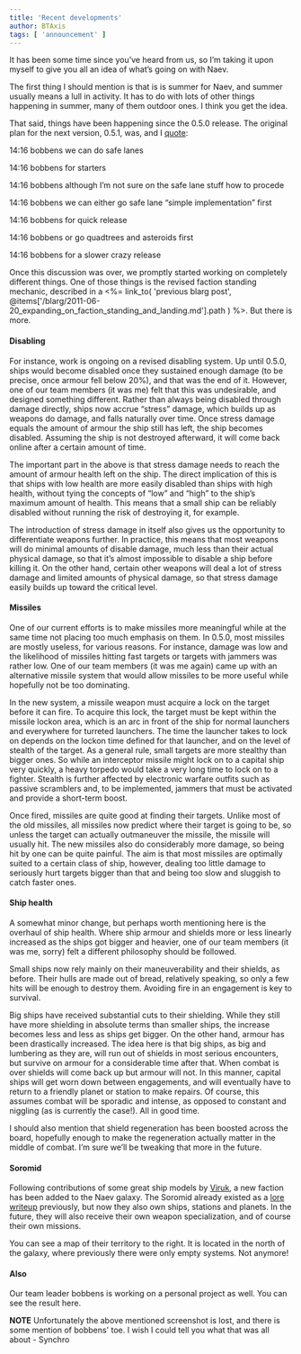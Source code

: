 ```yaml
---
title: 'Recent developments'
author: BTAxis
tags: [ 'announcement' ]
---
```


It has been some time since you’ve heard from us, so I’m taking it upon myself to give you all an idea of what’s going on with Naev.

The first thing I should mention is that is is summer for Naev, and summer usually means a lull in activity. It has to do with lots of other things happening in summer, many of them outdoor ones. I think you get the idea.

That said, things have been happening since the 0.5.0 release. The original plan for the next version, 0.5.1, was, and I [quote](https://colabti.org/irclogger/irclogger_log/naev?date=2011-06-16#l296):

   14:16 bobbens we can do safe lanes

   14:16 bobbens for starters

   14:16 bobbens although I’m not sure on the safe lane stuff how to procede

   14:16 bobbens we can either go safe lane “simple implementation” first

   14:16 bobbens for quick release

   14:16 bobbens or go quadtrees and asteroids first

   14:16 bobbens for a slower crazy release

Once this discussion was over, we promptly started working on completely different things. One of those things is the revised faction standing mechanic, described in a <%= link_to( 'previous blarg post', @items['/blarg/2011-06-20_expanding_on_faction_standing_and_landing.md'].path ) %>. But there is more.

#### Disabling

For instance, work is ongoing on a revised disabling system. Up until 0.5.0, ships would become disabled once they sustained enough damage (to be precise, once armour fell below 20%), and that was the end of it. However, one of our team members (it was me) felt that this was undesirable, and designed something different. Rather than always being disabled through damage directly, ships now accrue “stress” damage, which builds up as weapons do damage, and falls naturally over time. Once stress damage equals the amount of armour the ship still has left, the ship becomes disabled. Assuming the ship is not destroyed afterward, it will come back online after a certain amount of time.

The important part in the above is that stress damage needs to reach the amount of armour health left on the ship. The direct implication of this is that ships with low health are more easily disabled than ships with high health, without tying the concepts of “low” and “high” to the ship’s maximum amount of health. This means that a small ship can be reliably disabled without running the risk of destroying it, for example.

The introduction of stress damage in itself also gives us the opportunity to differentiate weapons further. In practice, this means that most weapons will do minimal amounts of disable damage, much less than their actual physical damage, so that it’s almost impossible to disable a ship before killing it. On the other hand, certain other weapons will deal a lot of stress damage and limited amounts of physical damage, so that stress damage easily builds up toward the critical level.

#### Missiles

One of our current efforts is to make missiles more meaningful while at the same time not placing too much emphasis on them. In 0.5.0, most missiles are mostly useless, for various reasons. For instance, damage was low and the likelihood of missiles hitting fast targets or targets with jammers was rather low. One of our team members (it was me again) came up with an alternative missile system that would allow missiles to be more useful while hopefully not be too dominating.

In the new system, a missile weapon must acquire a lock on the target before it can fire. To acquire this lock, the target must be kept within the missile lockon area, which is an arc in front of the ship for normal launchers and everywhere for turreted launchers. The time the launcher takes to lock on depends on the lockon time defined for that launcher, and on the level of stealth of the target. As a general rule, small targets are more stealthy than bigger ones. So while an interceptor missile might lock on to a capital ship very quickly, a heavy torpedo would take a very long time to lock on to a fighter. Stealth is further affected by electronic warfare outfits such as passive scramblers and, to be implemented, jammers that must be activated and provide a short-term boost.

Once fired, missiles are quite good at finding their targets. Unlike most of the old missiles, all missiles now predict where their target is going to be, so unless the target can actually outmaneuver the missile, the missile will usually hit. The new missiles also do considerably more damage, so being hit by one can be quite painful. The aim is that most missiles are optimally suited to a certain class of ship, however, dealing too little damage to seriously hurt targets bigger than that and being too slow and sluggish to catch faster ones.

#### Ship health

A somewhat minor change, but perhaps worth mentioning here is the overhaul of ship health. Where ship armour and shields more or less linearly increased as the ships got bigger and heavier, one of our team members (it was me, sorry) felt a different philosophy should be followed.

Small ships  now rely mainly on their maneuverability and their shields, as before. Their hulls are made out of bread, relatively speaking, so only a few hits will be enough to destroy them. Avoiding fire in an engagement is key to survival.

Big ships have received substantial cuts to their shielding. While they still have more shielding in absolute terms than smaller ships, the increase becomes less and less as ships get bigger. On the other hand, armour has been drastically increased. The idea here is that big ships, as big and lumbering as they are, will run out of shields in most serious encounters, but survive on armour for a considerable time after that. When combat is over shields will come back up but armour will not. In this manner, capital ships will get worn down between engagements, and will eventually have to return to a friendly planet or station to make repairs. Of course, this assumes combat will be sporadic and intense, as opposed to constant and niggling (as is currently the case!). All in good time.

I should also mention that shield regeneration has been boosted across the board, hopefully enough to make the regeneration actually matter in the middle of combat. I’m sure we’ll be tweaking that more in the future.

#### Soromid

Following contributions of some great ship models by [Viruk](https://web.archive.org/web/20160820095618/http://forum.naev.org/memberlist.php?mode=viewprofile&u=174), a new faction has been added to the Naev galaxy. The Soromid already existed as a [lore writeup](https://github.com/naev/naev/wiki/The-Soromid) previously, but now they also own ships, stations and planets. In the future, they will also receive their own weapon specialization, and of course their own missions.

You can see a map of their territory to the right. It is located in the north of the galaxy, where previously there were only empty systems. Not anymore!

#### Also

Our team leader bobbens is working on a personal project as well. You can see the result here.

**NOTE** Unfortunately the above mentioned screenshot is lost, and there is some mention of bobbens' toe. I wish I could tell you what that was all about - Synchro
